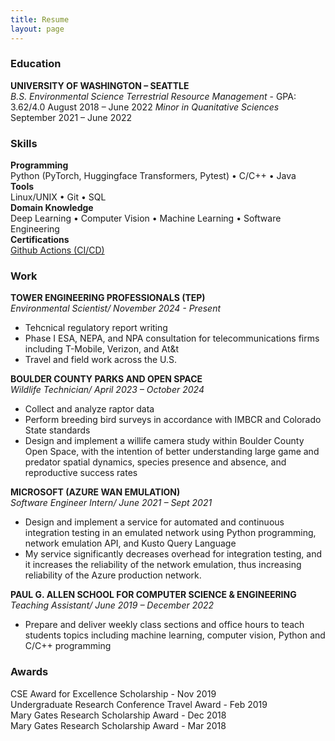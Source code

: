 ```yaml
---
title: Resume
layout: page
---
```

### Education
**UNIVERSITY OF WASHINGTON – SEATTLE**  
*B.S. Environmental Science Terrestrial Resource Management* - GPA: 3.62/4.0
August 2018 – June 2022 
*Minor in Quanitative Sciences*   
September 2021 – June 2022  

### Skills
**Programming**  
Python (PyTorch, Huggingface Transformers, Pytest) • C/C++ • Java  
**Tools**  
Linux/UNIX • Git • SQL  
**Domain Knowledge**  
Deep Learning • Computer Vision • Machine Learning • Software Engineering  
**Certifications**  
[Github Actions (CI/CD)](https://www.credly.com/badges/78998809-fea4-487c-8779-6f7d88dd422d/print)  

### Work 
**TOWER ENGINEERING PROFESSIONALS (TEP)**  
*Environmental Scientist/ November 2024 - Present*
- Tehcnical regulatory report writing
- Phase I ESA, NEPA, and NPA consultation for telecommunications firms including T-Mobile, Verizon, and At&t
- Travel and field work across the U.S. 

**BOULDER COUNTY PARKS AND OPEN SPACE**  
*Wildlife Technician/ April 2023 – October 2024*
- Collect and analyze raptor data
- Perform breeding bird surveys in accordance with IMBCR and Colorado State standards
- Design and implement a willife camera study within Boulder County Open Space, with the intention of better understanding large game and predator spatial dynamics, species presence and absence, and reproductive success rates

**MICROSOFT (AZURE WAN EMULATION)**  
*Software Engineer Intern/ June 2021 – Sept 2021*
- Design and implement a service for automated and continuous integration testing in an emulated network using Python programming, network emulation API, and Kusto Query Language
- My service significantly decreases overhead for integration testing, and it increases the reliability of the network emulation, thus increasing reliability of the Azure production network.

**PAUL G. ALLEN SCHOOL FOR COMPUTER SCIENCE & ENGINEERING**  
*Teaching Assistant/ June 2019 – December 2022*
- Prepare and deliver weekly class sections and office hours to teach students topics including machine learning, computer vision, Python and C/C++ programming

### Awards
CSE Award for Excellence Scholarship - Nov 2019  
Undergraduate Research Conference Travel Award - Feb 2019  
Mary Gates Research Scholarship Award - Dec 2018  
Mary Gates Research Scholarship Award - Mar 2018  